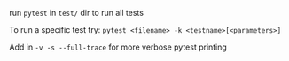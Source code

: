 run `pytest` in `test/` dir to run all tests

To run a specific test try:
`pytest <filename> -k <testname>[<parameters>]`

Add in `-v -s --full-trace` for more verbose pytest printing
